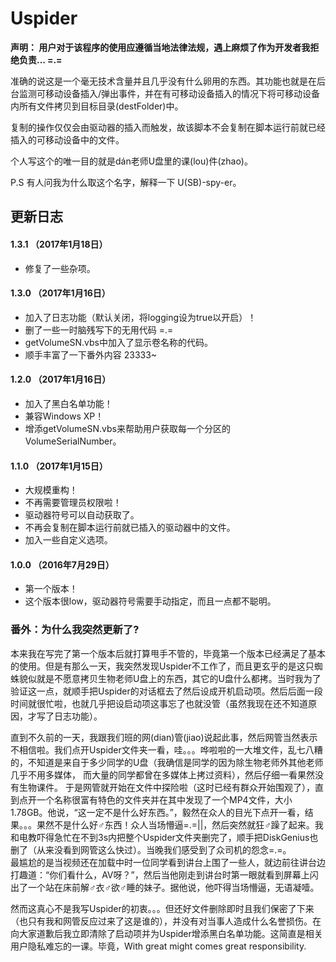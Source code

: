 # Uspider     
**声明： 用户对于该程序的使用应遵循当地法律法规，遇上麻烦了作为开发者我拒绝负责... =.=**

准确的说这是一个毫无技术含量并且几乎没有什么卵用的东西。其功能也就是在后台监测可移动设备插入/弹出事件，并在有可移动设备插入的情况下将可移动设备内所有文件拷贝到目标目录(destFolder)中。

复制的操作仅仅会由驱动器的插入而触发，故该脚本不会复制在脚本运行前就已经插入的可移动设备中的文件。 

个人写这个的唯一目的就是dán老师U盘里的课(lou)件(zhao)。 

P.S 有人问我为什么取这个名字，解释一下 U(SB)-spy-er。 

## 更新日志
#### 1.3.1 （2017年1月18日）
* 修复了一些杂项。

#### 1.3.0 （2017年1月16日）
* 加入了日志功能（默认关闭，将logging设为true以开启）！
* 删了一些一时脑残写下的无用代码 =.=
* getVolumeSN.vbs中加入了显示卷名称的代码。
* 顺手丰富了一下番外内容 23333~

#### 1.2.0 （2017年1月16日）
* 加入了黑白名单功能！
* 兼容Windows XP！
* 增添getVolumeSN.vbs来帮助用户获取每一个分区的VolumeSerialNumber。

#### 1.1.0 （2017年1月15日）
* 大规模重构！
* 不再需要管理员权限啦！
* 驱动器符号可以自动获取了。
* 不再会复制在脚本运行前就已插入的驱动器中的文件。
* 加入一些自定义选项。

#### 1.0.0 （2016年7月29日）
* 第一个版本！
* 这个版本很low，驱动器符号需要手动指定，而且一点都不聪明。

### 番外：为什么我突然更新了?
本来我在写完了第一个版本后就打算甩手不管的，毕竟第一个版本已经满足了基本的使用。但是有那么一天，我突然发现Uspider不工作了，而且更玄乎的是这只蜘蛛貌似就是不愿意拷贝生物老师U盘上的东西，其它的U盘什么都拷。当时我为了验证这一点，就顺手把Uspider的对话框去了然后设成开机启动项。然后后面一段时间就很忙啦，也就几乎把设启动项这事忘了也就没管（虽然我现在还不知道原因，才写了日志功能）。

直到不久前的一天，我跟我们班的网(dian)管(jiao)说起此事，然后网管当然表示不相信啦。我们点开Uspider文件夹一看，哇。。。哗啦啦的一大堆文件，乱七八糟的，不知道是来自于多少同学的U盘（我确信是同学的因为除生物老师外其他老师几乎不用多媒体， 而大量的同学都曾在多媒体上拷过资料），然后仔细一看果然没有生物课件。 
于是网管就开始在文件中探险啦（这时已经有群众开始围观了），直到点开一个名称很富有特色的文件夹并在其中发现了一个MP4文件，大小1.78GB。他说，“这一定不是什么好东西。”，毅然在众人的目光下点开一看，结果。。。果然不是什么好♂东西！众人当场懵逼=.=||，然后突然就狂♂躁了起来。我和电教吓得急忙在不到3s内把整个Uspider文件夹删完了，顺手把DiskGenius也删了（从来没看到网管这么快过）。当晚我们感受到了众司机的怨念=.=。  
最尴尬的是当视频还在加载中时一位同学看到讲台上围了一些人，就边前往讲台边打趣道：“你们看什么，AV呀？”，然后当他刚走到讲台时第一眼就看到屏幕上闪出了一个站在床前解♂衣♂欲♂睡的妹子。据他说，他吓得当场懵逼，无语凝噎。

然而这真心不是我写Uspider的初衷。。。但还好文件删除即时且我们保密了下来（也只有我和网管反应过来了这是谁的），并没有对当事人造成什么名誉损伤。在向大家道歉后我立即清除了启动项并为Uspider增添黑白名单功能。这简直是相关用户隐私难忘的一课。毕竟，With great might comes great responsibility.
